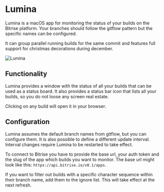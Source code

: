 #  Lumina

Lumina is a macOS app for monitoring the status of your builds on the Bitrise platform. 
Your branches should follow the gitflow pattern but the specific names can be configured.

It can group parallel running builds for the same commit and features full support for christmas decorations during december.

![Lumina](LuminaDemo.gif)

## Functionality

Lumina provides a window with the status of all your builds that can be used as a status board. It also provides a status bar icon that lists all your builds, so you do not loose any screen real estate.

Clicking on any build will open it in your browser.

## Configuration

Lumina assumes the default branch names from gitflow, but you can configure them. It is also possible to define a different update interval. Interval changes require Lumina to be restarted to take effect.

To connect to Bitrise you have to provide the base url, your auth token and the slug of the app which builds you want to monitor. The base url might look like this: ```https://api.bitrise.io/v0.1/apps```.

If you want to filter out builds with a specific character sequence within their branch name, add them to the ignore list. This will take effect at the next refresh.
